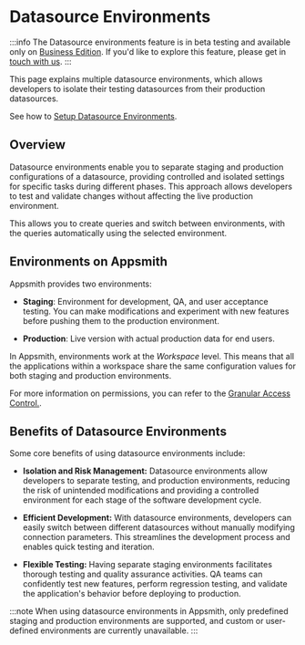 # Datasource Environments

:::info
The Datasource environments feature is in beta testing and available only on [Business Edition](https://www.appsmith.com/pricing). If you'd like to explore this feature, please get in [touch with us](https://discord.com/invite/rBTTVJp). 
:::

This page explains multiple datasource environments, which allows developers to isolate their testing datasources from their production datasources.


See how to [Setup Datasource Environments](/connect-data/how-to-guides/setup-datasource-environments).

## Overview

Datasource environments enable you to separate staging and production configurations of a datasource, providing controlled and isolated settings for specific tasks during different phases. This approach allows developers to test and validate changes without affecting the live production environment.

This allows you to create queries and switch between environments, with the queries automatically using the selected environment.

## Environments on Appsmith

Appsmith provides two environments: 

* **Staging**: Environment for development, QA, and user acceptance testing. You can make modifications and experiment with new features before pushing them to the production environment.

* **Production**: Live version with actual production data for end users. 

In Appsmith, environments work at the *Workspace* level. This means that all the applications within a workspace share the same configuration values for both staging and production environments.

For more information on permissions, you can refer to the [Granular Access Control.](/advanced-concepts/granular-access-control).

## Benefits of Datasource Environments

Some core benefits of using datasource environments include:

* **Isolation and Risk Management:** Datasource environments allow developers to separate testing, and production environments, reducing the risk of unintended modifications and providing a controlled environment for each stage of the software development cycle.

* **Efficient Development:** With datasource environments, developers can easily switch between different datasources without manually modifying connection parameters. This streamlines the development process and enables quick testing and iteration.

* **Flexible Testing:** Having separate staging environments facilitates thorough testing and quality assurance activities. QA teams can confidently test new features, perform regression testing, and validate the application's behavior before deploying to production.


:::note
When using datasource environments in Appsmith, only predefined staging and production environments are supported, and custom or user-defined environments are currently unavailable.
:::






